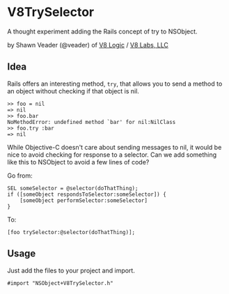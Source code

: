 V8TrySelector
=============
A thought experiment adding the Rails concept of try to NSObject.

by Shawn Veader (@veader) of [V8 Logic](http://v8logic.com) / [V8 Labs, LLC](http://v8labs.com)

Idea
----
Rails offers an interesting method, `try`, that allows you to send a method to an object without checking if that object is nil.

    >> foo = nil
    => nil
    >> foo.bar
    NoMethodError: undefined method `bar' for nil:NilClass
    >> foo.try :bar
    => nil

While Objective-C doesn't care about sending messages to nil, it would be nice to avoid checking for response to a selector. Can we add something like this to NSObject to avoid a few lines of code?

Go from:

    SEL someSelector = @selector(doThatThing);
    if ([someObject respondsToSelector:someSelector]) {
        [someObject performSelector:someSelector]
    }

To:

    [foo trySelector:@selector(doThatThing)];


Usage
-----
Just add the files to your project and import.

    #import "NSObject+V8TrySelector.h"

